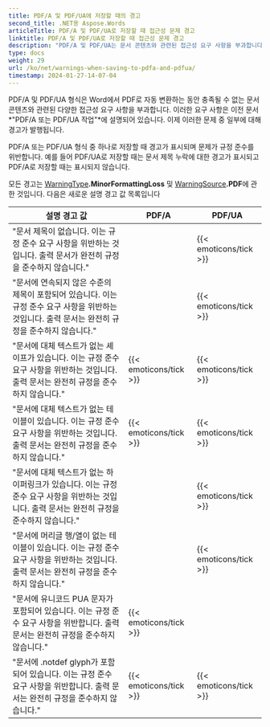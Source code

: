 ```yaml
---
title: PDF/A 및 PDF/UA에 저장할 때의 경고
second_title: .NET용 Aspose.Words
articleTitle: PDF/A 및 PDF/UA로 저장할 때 접근성 문제 경고
linktitle: PDF/A 및 PDF/UA로 저장할 때 접근성 문제 경고
description: "PDF/A 및 PDF/UA는 문서 콘텐츠와 관련된 접근성 요구 사항을 부과합니다. C#의 PDF/A 또는 PDF/UA로 저장하고 문제가 규정 준수를 위반하는 경우 경고가 표시됩니다."
type: docs
weight: 29
url: /ko/net/warnings-when-saving-to-pdfa-and-pdfua/
timestamp: 2024-01-27-14-07-04
---
```


PDF/A 및 PDF/UA 형식은 Word에서 PDF로 자동 변환하는 동안 충족될 수 없는 문서 콘텐츠와 관련된 다양한 접근성 요구 사항을 부과합니다. 이러한 요구 사항은 이전 문서 *"PDF/A 또는 PDF/UA 작업"*에 설명되어 있습니다. 이제 이러한 문제 중 일부에 대해 경고가 발행됩니다.

PDF/A 또는 PDF/UA 형식 중 하나로 저장할 때 경고가 표시되며 문제가 규정 준수를 위반합니다. 예를 들어 PDF/UA로 저장할 때는 문서 제목 누락에 대한 경고가 표시되고 PDF/A로 저장할 때는 표시되지 않습니다.

모든 경고는 [WarningType](https://reference.aspose.com/words/net/aspose.words/warningtype/)**.MinorFormattingLoss** 및 [WarningSource](https://reference.aspose.com/words/net/aspose.words/warningsource/)**.PDF**에 관한 것입니다. 다음은 새로운 설명 경고 값 목록입니다

|  설명 경고 값 |  PDF/A |  PDF/UA |
|  ------------------------------------------------------------  |  ----------------------  |  ----------------------  |
|  "문서 제목이 없습니다. 이는 규정 준수 요구 사항을 위반하는 것입니다. 출력 문서가 완전히 규정을 준수하지 않습니다." |                          |   {{< emoticons/tick >}}  |
|  "문서에 연속되지 않은 수준의 제목이 포함되어 있습니다. 이는 규정 준수 요구 사항을 위반하는 것입니다. 출력 문서는 완전히 규정을 준수하지 않습니다." |                          |   {{< emoticons/tick >}}  |
|  "문서에 대체 텍스트가 없는 셰이프가 있습니다. 이는 규정 준수 요구 사항을 위반하는 것입니다. 출력 문서는 완전히 규정을 준수하지 않습니다." |   {{< emoticons/tick >}}  |   {{< emoticons/tick >}}  |
|  "문서에 대체 텍스트가 없는 테이블이 있습니다. 이는 규정 준수 요구 사항을 위반하는 것입니다. 출력 문서는 완전히 규정을 준수하지 않습니다." |   {{< emoticons/tick >}}  |   {{< emoticons/tick >}}  |
|  "문서에 대체 텍스트가 없는 하이퍼링크가 있습니다. 이는 규정 준수 요구 사항을 위반하는 것입니다. 출력 문서는 완전히 규정을 준수하지 않습니다." |                          |   {{< emoticons/tick >}}  |
|  "문서에 머리글 행/열이 없는 테이블이 있습니다. 이는 규정 준수 요구 사항을 위반하는 것입니다. 출력 문서는 완전히 규정을 준수하지 않습니다." |                          |   {{< emoticons/tick >}}  |
|  "문서에 유니코드 PUA 문자가 포함되어 있습니다. 이는 규정 준수 요구 사항을 위반합니다. 출력 문서는 완전히 규정을 준수하지 않습니다." |   {{< emoticons/tick >}}  |                          |
|  "문서에 .notdef glyph가 포함되어 있습니다. 이는 규정 준수 요구 사항을 위반합니다. 출력 문서는 완전히 규정을 준수하지 않습니다." |   {{< emoticons/tick >}}  |   {{< emoticons/tick >}}  |
